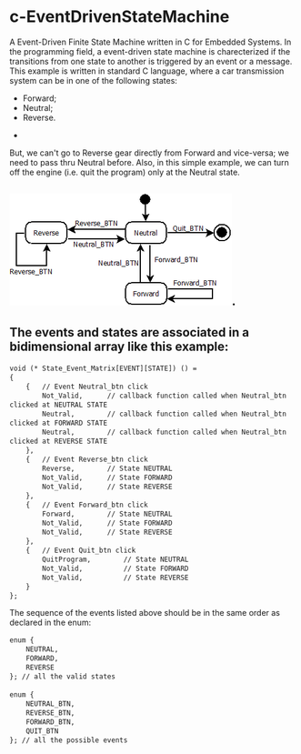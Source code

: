 # c-EventDrivenStateMachine
A Event-Driven Finite State Machine written in C for Embedded Systems.
In the programming field, a event-driven state machine is charecterized if the transitions from one state to another is triggered by an event or a message.
This example is written in standard C language, where a car transmission system can be in one of the following states:
* Forward;
* Neutral;
* Reverse.
-

But, we can't go to Reverse gear directly from Forward and vice-versa; we need to pass thru Neutral before. Also, in this simple example, we can turn off the engine (i.e. quit the program) only at the Neutral state.

![State Machine Flowchart](assets/transmission_example.png "State Machine Flowchart").
-

The events and states are associated in a bidimensional array like this example:
-

~~~
void (* State_Event_Matrix[EVENT][STATE]) () =
{
    {   // Event Neutral_btn click
        Not_Valid,      // callback function called when Neutral_btn clicked at NEUTRAL STATE
        Neutral,        // callback function called when Neutral_btn clicked at FORWARD STATE
        Neutral,        // callback function called when Neutral_btn clicked at REVERSE STATE
    },
    {   // Event Reverse_btn click
        Reverse,        // State NEUTRAL
        Not_Valid,      // State FORWARD
        Not_Valid,      // State REVERSE
    },
    {   // Event Forward_btn click
        Forward,        // State NEUTRAL
        Not_Valid,      // State FORWARD
        Not_Valid,      // State REVERSE
    },
    {   // Event Quit_btn click
        QuitProgram,        // State NEUTRAL
        Not_Valid,          // State FORWARD
        Not_Valid,          // State REVERSE
    }
};
~~~
The sequence of the events listed above should be in the same order as declared in the enum:
~~~
enum {
    NEUTRAL,
    FORWARD,
    REVERSE
}; // all the valid states

enum {
    NEUTRAL_BTN,
    REVERSE_BTN,
    FORWARD_BTN,
    QUIT_BTN
}; // all the possible events
~~~
